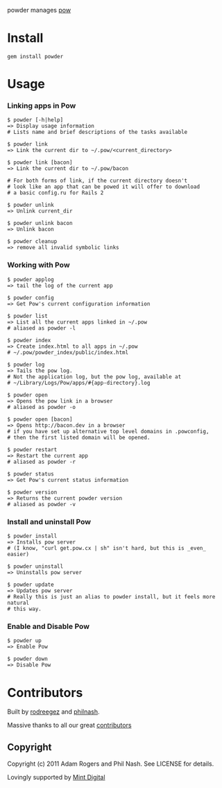 powder manages [pow](http://pow.cx/)

# Install #

    gem install powder

# Usage #


### Linking apps in Pow ###

    $ powder [-h|help]
    => Display usage information
    # Lists name and brief descriptions of the tasks available

    $ powder link
    => Link the current dir to ~/.pow/<current_directory>

    $ powder link [bacon]
    => Link the current dir to ~/.pow/bacon

    # For both forms of link, if the current directory doesn't
    # look like an app that can be powed it will offer to download
    # a basic config.ru for Rails 2

    $ powder unlink
    => Unlink current_dir

    $ powder unlink bacon
    => Unlink bacon

    $ powder cleanup
    => remove all invalid symbolic links

### Working with Pow ###

    $ powder applog
    => tail the log of the current app

    $ powder config
    => Get Pow's current configuration information

    $ powder list
    => List all the current apps linked in ~/.pow
    # aliased as powder -l

    $ powder index
    => Create index.html to all apps in ~/.pow
    # ~/.pow/powder_index/public/index.html

    $ powder log
    => Tails the pow log.
    # Not the application log, but the pow log, available at
    # ~/Library/Logs/Pow/apps/#{app-directory}.log

    $ powder open
    => Opens the pow link in a browser
    # aliased as powder -o

    $ powder open [bacon]
    => Opens http://bacon.dev in a browser
    # if you have set up alternative top level domains in .powconfig,
    # then the first listed domain will be opened.

    $ powder restart
    => Restart the current app
    # aliased as powder -r

    $ powder status
    => Get Pow's current status information

    $ powder version
    => Returns the current powder version
    # aliased as powder -v

### Install and uninstall Pow ###

    $ powder install
    => Installs pow server
    # (I know, "curl get.pow.cx | sh" isn't hard, but this is _even_ easier)

    $ powder uninstall
    => Uninstalls pow server

    $ powder update
    => Updates pow server
    # Really this is just an alias to powder install, but it feels more natural
    # this way.

### Enable and Disable Pow ###

    $ powder up
    => Enable Pow

    $ powder down
    => Disable Pow

# Contributors #

Built by [rodreegez](https://github.com/Rodreegez) and [philnash](https://github.com/philnash).

Massive thanks to all our great
[contributors](https://github.com/Rodreegez/powder/contributors)

## Copyright ##

Copyright (c) 2011 Adam Rogers and Phil Nash. See LICENSE for details.

Lovingly supported by [Mint Digital](http://mintdigital.com)
